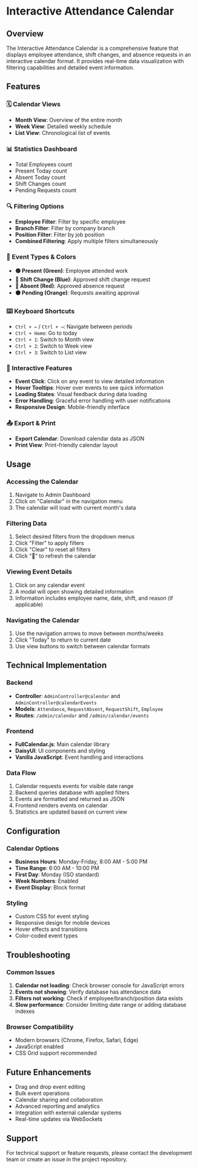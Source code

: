 # Interactive Attendance Calendar

## Overview
The Interactive Attendance Calendar is a comprehensive feature that displays employee attendance, shift changes, and absence requests in an interactive calendar format. It provides real-time data visualization with filtering capabilities and detailed event information.

## Features

### 🗓️ Calendar Views
- **Month View**: Overview of the entire month
- **Week View**: Detailed weekly schedule
- **List View**: Chronological list of events

### 📊 Statistics Dashboard
- Total Employees count
- Present Today count
- Absent Today count
- Shift Changes count
- Pending Requests count

### 🔍 Filtering Options
- **Employee Filter**: Filter by specific employee
- **Branch Filter**: Filter by company branch
- **Position Filter**: Filter by job position
- **Combined Filtering**: Apply multiple filters simultaneously

### 🎯 Event Types & Colors
- **🟢 Present (Green)**: Employee attended work
- **🔵 Shift Change (Blue)**: Approved shift change request
- **🔴 Absent (Red)**: Approved absence request
- **🟠 Pending (Orange)**: Requests awaiting approval

### ⌨️ Keyboard Shortcuts
- `Ctrl + ←` / `Ctrl + →`: Navigate between periods
- `Ctrl + Home`: Go to today
- `Ctrl + 1`: Switch to Month view
- `Ctrl + 2`: Switch to Week view
- `Ctrl + 3`: Switch to List view

### 🚀 Interactive Features
- **Event Click**: Click on any event to view detailed information
- **Hover Tooltips**: Hover over events to see quick information
- **Loading States**: Visual feedback during data loading
- **Error Handling**: Graceful error handling with user notifications
- **Responsive Design**: Mobile-friendly interface

### 📤 Export & Print
- **Export Calendar**: Download calendar data as JSON
- **Print View**: Print-friendly calendar layout

## Usage

### Accessing the Calendar
1. Navigate to Admin Dashboard
2. Click on "Calendar" in the navigation menu
3. The calendar will load with current month's data

### Filtering Data
1. Select desired filters from the dropdown menus
2. Click "Filter" to apply filters
3. Click "Clear" to reset all filters
4. Click "🔄" to refresh the calendar

### Viewing Event Details
1. Click on any calendar event
2. A modal will open showing detailed information
3. Information includes employee name, date, shift, and reason (if applicable)

### Navigating the Calendar
1. Use the navigation arrows to move between months/weeks
2. Click "Today" to return to current date
3. Use view buttons to switch between calendar formats

## Technical Implementation

### Backend
- **Controller**: `AdminController@calendar` and `AdminController@calendarEvents`
- **Models**: `Attendance`, `RequestAbsent`, `RequestShift`, `Employee`
- **Routes**: `/admin/calendar` and `/admin/calendar/events`

### Frontend
- **FullCalendar.js**: Main calendar library
- **DaisyUI**: UI components and styling
- **Vanilla JavaScript**: Event handling and interactions

### Data Flow
1. Calendar requests events for visible date range
2. Backend queries database with applied filters
3. Events are formatted and returned as JSON
4. Frontend renders events on calendar
5. Statistics are updated based on current view

## Configuration

### Calendar Options
- **Business Hours**: Monday-Friday, 8:00 AM - 5:00 PM
- **Time Range**: 6:00 AM - 10:00 PM
- **First Day**: Monday (ISO standard)
- **Week Numbers**: Enabled
- **Event Display**: Block format

### Styling
- Custom CSS for event styling
- Responsive design for mobile devices
- Hover effects and transitions
- Color-coded event types

## Troubleshooting

### Common Issues
1. **Calendar not loading**: Check browser console for JavaScript errors
2. **Events not showing**: Verify database has attendance data
3. **Filters not working**: Check if employee/branch/position data exists
4. **Slow performance**: Consider limiting date range or adding database indexes

### Browser Compatibility
- Modern browsers (Chrome, Firefox, Safari, Edge)
- JavaScript enabled
- CSS Grid support recommended

## Future Enhancements
- Drag and drop event editing
- Bulk event operations
- Calendar sharing and collaboration
- Advanced reporting and analytics
- Integration with external calendar systems
- Real-time updates via WebSockets

## Support
For technical support or feature requests, please contact the development team or create an issue in the project repository.
